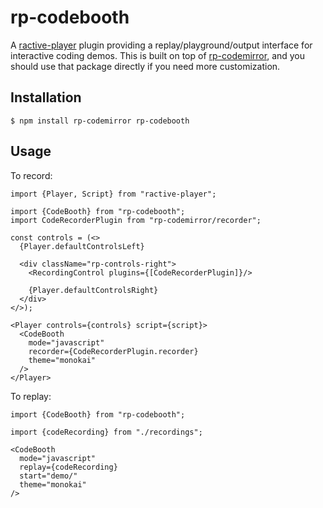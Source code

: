 # rp-codebooth

A [ractive-player](https://ractive-player.org) plugin providing a replay/playground/output interface for interactive coding demos. This is built on top of [rp-codemirror](https://www.npmjs.com/package/rp-codemirror), and you should use that package directly if you need more customization.

## Installation

    $ npm install rp-codemirror rp-codebooth

## Usage

To record:

```tsx
import {Player, Script} from "ractive-player";

import {CodeBooth} from "rp-codebooth";
import CodeRecorderPlugin from "rp-codemirror/recorder";

const controls = (<>
  {Player.defaultControlsLeft}

  <div className="rp-controls-right">
    <RecordingControl plugins={[CodeRecorderPlugin]}/>

    {Player.defaultControlsRight}
  </div>
</>);

<Player controls={controls} script={script}>
  <CodeBooth
    mode="javascript"
    recorder={CodeRecorderPlugin.recorder}
    theme="monokai"
  />
</Player>
```

To replay:

```tsx
import {CodeBooth} from "rp-codebooth";

import {codeRecording} from "./recordings";

<CodeBooth
  mode="javascript"
  replay={codeRecording}
  start="demo/"
  theme="monokai"
/>
```
